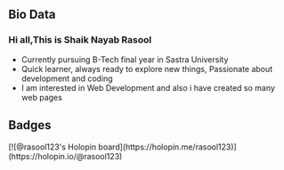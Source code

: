 <h2>Bio Data</h2>
<h3>Hi all,This is Shaik Nayab Rasool</h3>
<ul>
<li>Currently pursuing B-Tech final year in Sastra University</li>
<li>Quick learner, always ready to explore new things, Passionate about development and coding</li>
<li>I am interested in Web Development and also i have created so many web pages</li>
</ul>
<h2>Badges</h2>
<p>[![@rasool123's Holopin board](https://holopin.me/rasool123)](https://holopin.io/@rasool123)</p>

